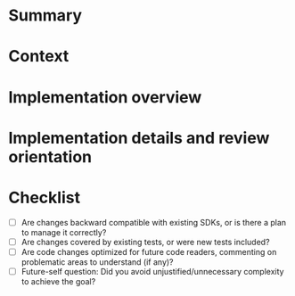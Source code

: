 # Summary

<!--------------------------------------------------------------------------
👉 STEP 1: Welcome! Thanks for taking the time to submit a pull request!
Even if you're a seasoned developer, this PR etiquette gist is always a
good read: [https://gist.github.com/mikepea/863f63d6e37281e329f8](https://gist.github.com/mikepea/863f63d6e37281e329f8)

Write here a TL;DR description of the PR.
--------------------------------------------------------------------------->

# Context

<!--------------------------------------------------------------------------
👉 STEP 2: Provide some context on why this PR exists, what's a TL;DR description of the problem it solves, and reference any related GH issue.
--------------------------------------------------------------------------->

# Implementation overview

<!--------------------------------------------------------------------------
👉 STEP 3: Write a high-level description of the solution/code-changes of this PR. The goal is to help reviewers understand what to expect, how the existing mechanics of module interaction were changed, and any hints to build a suitable mental model for reviewing.
--------------------------------------------------------------------------->

# Implementation details and review orientation

<!--------------------------------------------------------------------------
👉 STEP 4: Mention any specific implementation detail worth mentioning, probably related to module interaction or as a warmup comment to further explain in a PR comment. You can also say here a suggested file order review if the default GH files-changed order can be confusing for reviewers.
--------------------------------------------------------------------------->

# Checklist
<!--------------------------------------------------------------------------
👉 STEP 5: The following is a suggested checklist. We trust you to consider all the points and act accordingly. You can avoid including the checklist section in your PR. If any item of the checklist requires explanation, remember to include that in your PR description.
--------------------------------------------------------------------------->

- [ ]  Are changes backward compatible with existing SDKs, or is there a plan to manage it correctly?
- [ ]  Are changes covered by existing tests, or were new tests included?
- [ ]  Are code changes optimized for future code readers, commenting on problematic areas to understand (if any)?
- [ ]  Future-self question: Did you avoid unjustified/unnecessary complexity to achieve the goal?